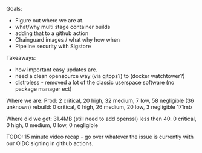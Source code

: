 Goals:
 - Figure out where we are at.
 - what/why multi stage container builds
 - adding that to a github action
 - Chainguard images / what why how when
 - Pipeline security with Sigstore

Takeaways:
 - how important easy updates are.
 - need a clean opensource way (via gitops?) to (docker watchtower?)
 - distroless - removed a lot of the classic userspace software (no package manager ect)

Where we are:
Prod: 2 critical, 20 high, 32 medium, 7 low, 58 negligible (36 unknown)
rebuild: 0 critical, 0 high, 26 medium, 20 low, 3 negligible
171mb

Where did we get:
31.4MB (still need to add openssl) less then 40.
0 critical, 0 high, 0 medium, 0 low, 0 negligible

TODO: 15 minute video recap - go over whatever the issue is currently with our OIDC signing in github actions.
